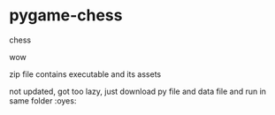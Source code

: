 # pygame-chess
chess

wow

zip file contains executable and its assets


not updated, got too lazy, just download py file and data file and run in same folder :oyes:
